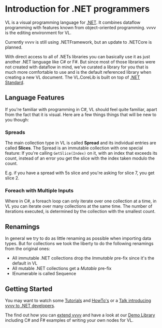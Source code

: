 # Introduction for .NET programmers

VL is a visual programming language for [.NET](https://en.wikipedia.org/wiki/.NET_Framework). It combines dataflow programming with features known from object-oriented programming. vvvv is the editing environment for VL.

Currently vvvv is still using .NETFramework, but an update to .NETCore is planned. 

With direct access to all of .NETs libraries you can basically use it as just another .NET language like C# or F#. But since most of those libraries were not created with dataflow in mind, we've curated a library for you that is much more comfortable to use and is the default referenced library when creating a new VL document. The VL.CoreLib is built on top of [.NET Standard](https://docs.microsoft.com/en-us/dotnet/standard/net-standard).

## Language Features
If you're familiar with programming in C#, VL should feel quite familiar, apart from the fact that it is visual. Here are a few things things that will be new to you though:

### Spreads
The main collection type in VL is called __Spread__ and its individual entries are called __Slices__. The Spread is an immutable collection with one special feature: If you're calling `GetSlice(Index)` on it, with an index that exceeds its count, instead of an error you get the slice with the index taken modulo the count.

E.g. if you have a spread with 5s slice and you're asking for slice 7, you get slice 2.

### Foreach with Multiple Inputs

Where in C#, a foreach loop can only iterate over one collection at a time, in VL you can iterate over many collections at the same time. The number of iterations executed, is determined by the collection with the smallest count.

## Renamings
In general we try to do as little renaming as possible when importing data types. But for collections we took the liberty to do the following renamings from the original ones:

* All immutable .NET collections drop the *Immutable* pre-fix since it's the default in VL
* All mutable .NET collections get a *Mutable* pre-fix
* IEnumerable is called Sequence

## Getting Started
You may want to watch some [Tutorials](https://www.youtube.com/playlist?list=PLBTgwgsWWcT_VMMrwsy3Ao7_ubazEGL4s) and [HowTo's](https://www.youtube.com/playlist?list=PLBTgwgsWWcT_VMMrwsy3Ao7_ubazEGL4s) or a [Talk introducing vvvv to .NET developers](https://youtu.be/-Rr7QRYlZDc).

The find out how you can [extend vvvv](../../extending/overview.md) and have a look at our [Demo Library](https://github.com/vvvv/vl.demolib) including C# and F# examples of writing your own nodes for VL.